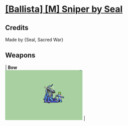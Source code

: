 # [\[Ballista\] \[M\] Sniper by Seal](./)
## Credits

Made by {Seal, Sacred War}

## Weapons

| <b>Bow</b><br/><img alt="Bow animation" src="./5.%20Bow%20(Ballista)/Bow.gif"/> |
